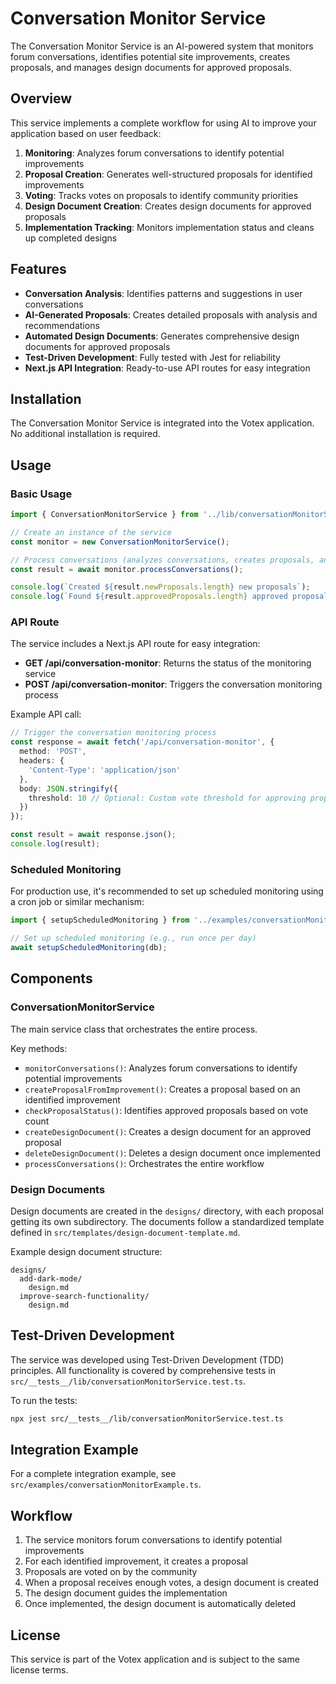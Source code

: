 # Conversation Monitor Service

The Conversation Monitor Service is an AI-powered system that monitors forum conversations, identifies potential site improvements, creates proposals, and manages design documents for approved proposals.

## Overview

This service implements a complete workflow for using AI to improve your application based on user feedback:

1. **Monitoring**: Analyzes forum conversations to identify potential improvements
2. **Proposal Creation**: Generates well-structured proposals for identified improvements
3. **Voting**: Tracks votes on proposals to identify community priorities
4. **Design Document Creation**: Creates design documents for approved proposals
5. **Implementation Tracking**: Monitors implementation status and cleans up completed designs

## Features

- **Conversation Analysis**: Identifies patterns and suggestions in user conversations
- **AI-Generated Proposals**: Creates detailed proposals with analysis and recommendations
- **Automated Design Documents**: Generates comprehensive design documents for approved proposals
- **Test-Driven Development**: Fully tested with Jest for reliability
- **Next.js API Integration**: Ready-to-use API routes for easy integration

## Installation

The Conversation Monitor Service is integrated into the Votex application. No additional installation is required.

## Usage

### Basic Usage

```typescript
import { ConversationMonitorService } from '../lib/conversationMonitorService';

// Create an instance of the service
const monitor = new ConversationMonitorService();

// Process conversations (analyzes conversations, creates proposals, and handles approved proposals)
const result = await monitor.processConversations();

console.log(`Created ${result.newProposals.length} new proposals`);
console.log(`Found ${result.approvedProposals.length} approved proposals`);
```

### API Route

The service includes a Next.js API route for easy integration:

- **GET /api/conversation-monitor**: Returns the status of the monitoring service
- **POST /api/conversation-monitor**: Triggers the conversation monitoring process

Example API call:

```typescript
// Trigger the conversation monitoring process
const response = await fetch('/api/conversation-monitor', {
  method: 'POST',
  headers: {
    'Content-Type': 'application/json'
  },
  body: JSON.stringify({
    threshold: 10 // Optional: Custom vote threshold for approving proposals
  })
});

const result = await response.json();
console.log(result);
```

### Scheduled Monitoring

For production use, it's recommended to set up scheduled monitoring using a cron job or similar mechanism:

```typescript
import { setupScheduledMonitoring } from '../examples/conversationMonitorExample';

// Set up scheduled monitoring (e.g., run once per day)
await setupScheduledMonitoring(db);
```

## Components

### ConversationMonitorService

The main service class that orchestrates the entire process.

Key methods:

- `monitorConversations()`: Analyzes forum conversations to identify potential improvements
- `createProposalFromImprovement()`: Creates a proposal based on an identified improvement
- `checkProposalStatus()`: Identifies approved proposals based on vote count
- `createDesignDocument()`: Creates a design document for an approved proposal
- `deleteDesignDocument()`: Deletes a design document once implemented
- `processConversations()`: Orchestrates the entire workflow

### Design Documents

Design documents are created in the `designs/` directory, with each proposal getting its own subdirectory. The documents follow a standardized template defined in `src/templates/design-document-template.md`.

Example design document structure:

```
designs/
  add-dark-mode/
    design.md
  improve-search-functionality/
    design.md
```

## Test-Driven Development

The service was developed using Test-Driven Development (TDD) principles. All functionality is covered by comprehensive tests in `src/__tests__/lib/conversationMonitorService.test.ts`.

To run the tests:

```bash
npx jest src/__tests__/lib/conversationMonitorService.test.ts
```

## Integration Example

For a complete integration example, see `src/examples/conversationMonitorExample.ts`.

## Workflow

1. The service monitors forum conversations to identify potential improvements
2. For each identified improvement, it creates a proposal
3. Proposals are voted on by the community
4. When a proposal receives enough votes, a design document is created
5. The design document guides the implementation
6. Once implemented, the design document is automatically deleted

## License

This service is part of the Votex application and is subject to the same license terms.